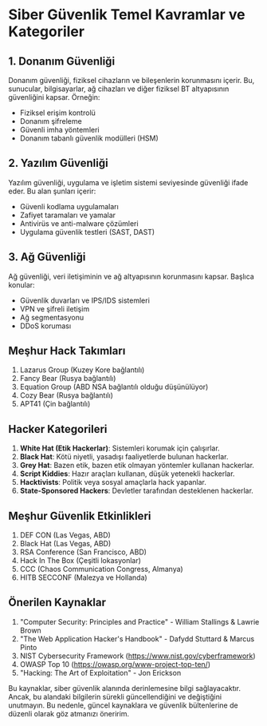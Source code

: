 # Siber Güvenlik Temel Kavramlar ve Kategoriler

## 1. Donanım Güvenliği

[//]: # (Donanım güvenliği ile ilgili bir görsel eklemek için buraya bir bağlantı ekleyin)

Donanım güvenliği, fiziksel cihazların ve bileşenlerin korunmasını içerir. Bu, sunucular, bilgisayarlar, ağ cihazları ve diğer fiziksel BT altyapısının güvenliğini kapsar. Örneğin:

- Fiziksel erişim kontrolü
- Donanım şifreleme
- Güvenli imha yöntemleri
- Donanım tabanlı güvenlik modülleri (HSM)

## 2. Yazılım Güvenliği

[//]: # (Yazılım güvenliği ile ilgili bir görsel eklemek için buraya bir bağlantı ekleyin)

Yazılım güvenliği, uygulama ve işletim sistemi seviyesinde güvenliği ifade eder. Bu alan şunları içerir:

- Güvenli kodlama uygulamaları
- Zafiyet taramaları ve yamalar
- Antivirüs ve anti-malware çözümleri
- Uygulama güvenlik testleri (SAST, DAST)

## 3. Ağ Güvenliği

[//]: # (Ağ güvenliği ile ilgili bir görsel eklemek için buraya bir bağlantı ekleyin)

Ağ güvenliği, veri iletişiminin ve ağ altyapısının korunmasını kapsar. Başlıca konular:

- Güvenlik duvarları ve IPS/IDS sistemleri
- VPN ve şifreli iletişim
- Ağ segmentasyonu
- DDoS koruması

## Meşhur Hack Takımları

[//]: # (Hack takımları ile ilgili bir görsel eklemek için buraya bir bağlantı ekleyin)

1. Lazarus Group (Kuzey Kore bağlantılı)
2. Fancy Bear (Rusya bağlantılı)
3. Equation Group (ABD NSA bağlantılı olduğu düşünülüyor)
4. Cozy Bear (Rusya bağlantılı)
5. APT41 (Çin bağlantılı)

## Hacker Kategorileri

[//]: # (Hacker kategorileri ile ilgili bir görsel eklemek için buraya bir bağlantı ekleyin)

1. **White Hat (Etik Hackerlar)**: Sistemleri korumak için çalışırlar.
2. **Black Hat**: Kötü niyetli, yasadışı faaliyetlerde bulunan hackerlar.
3. **Grey Hat**: Bazen etik, bazen etik olmayan yöntemler kullanan hackerlar.
4. **Script Kiddies**: Hazır araçları kullanan, düşük yetenekli hackerlar.
5. **Hacktivists**: Politik veya sosyal amaçlarla hack yapanlar.
6. **State-Sponsored Hackers**: Devletler tarafından desteklenen hackerlar.

## Meşhur Güvenlik Etkinlikleri

[//]: # (Güvenlik etkinlikleri ile ilgili bir görsel eklemek için buraya bir bağlantı ekleyin)

1. DEF CON (Las Vegas, ABD)
2. Black Hat (Las Vegas, ABD)
3. RSA Conference (San Francisco, ABD)
4. Hack In The Box (Çeşitli lokasyonlar)
5. CCC (Chaos Communication Congress, Almanya)
6. HITB SECCONF (Malezya ve Hollanda)

## Önerilen Kaynaklar

1. "Computer Security: Principles and Practice" - William Stallings & Lawrie Brown
2. "The Web Application Hacker's Handbook" - Dafydd Stuttard & Marcus Pinto
3. NIST Cybersecurity Framework (https://www.nist.gov/cyberframework)
4. OWASP Top 10 (https://owasp.org/www-project-top-ten/)
5. "Hacking: The Art of Exploitation" - Jon Erickson

Bu kaynaklar, siber güvenlik alanında derinlemesine bilgi sağlayacaktır. Ancak, bu alandaki bilgilerin sürekli güncellendiğini ve değiştiğini unutmayın. Bu nedenle, güncel kaynaklara ve güvenlik bültenlerine de düzenli olarak göz atmanızı öneririm.
